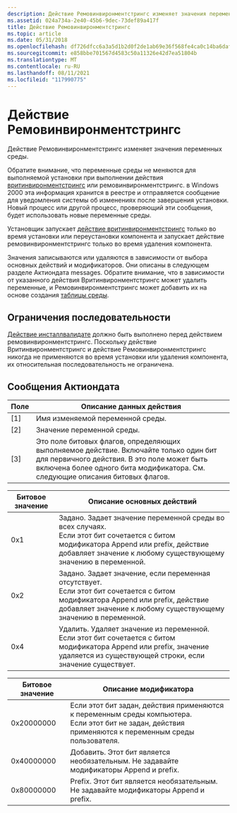 ```yaml
---
description: Действие Ремовинвиронментстрингс изменяет значения переменных среды.
ms.assetid: 024a734a-2e40-45b6-9dec-73def89a417f
title: Действие Ремовинвиронментстрингс
ms.topic: article
ms.date: 05/31/2018
ms.openlocfilehash: df726dfcc6a3a5d1b2d0f2de1ab69e36f568fe4ca0c14ba6daf61d692a83beae
ms.sourcegitcommit: e858bbe701567d4583c50a11326e42d7ea51804b
ms.translationtype: MT
ms.contentlocale: ru-RU
ms.lasthandoff: 08/11/2021
ms.locfileid: "117990775"
---
```

# <a name="removeenvironmentstrings-action"></a>Действие Ремовинвиронментстрингс

Действие Ремовинвиронментстрингс изменяет значения переменных среды.

Обратите внимание, что переменные среды не меняются для выполняемой установки при выполнении действия [вритинвиронментстрингс](writeenvironmentstrings-action.md) или ремовинвиронментстрингс. в Windows 2000 эта информация хранится в реестре и отправляется сообщение для уведомления системы об изменениях после завершения установки. Новый процесс или другой процесс, проверяющий эти сообщения, будет использовать новые переменные среды.

Установщик запускает [действие вритинвиронментстрингс](writeenvironmentstrings-action.md) только во время установки или переустановки компонента и запускает действие ремовинвиронментстрингс только во время удаления компонента.

Значения записываются или удаляются в зависимости от выбора основных действий и модификаторов. Они описаны в следующем разделе Актиондата messages. Обратите внимание, что в зависимости от указанного действия Вритинвиронментстрингс может удалить переменные, и Ремовинвиронментстрингс может добавить их на основе создания [таблицы среды](environment-table.md).

## <a name="sequence-restrictions"></a>Ограничения последовательности

[Действие инсталлвалидате](installvalidate-action.md) должно быть выполнено перед действием ремовинвиронментстрингс. Поскольку действие Вритинвиронментстрингс и действие Ремовинвиронментстрингс никогда не применяются во время установки или удаления компонента, их относительная последовательность не ограничена.

## <a name="actiondata-messages"></a>Сообщения Актиондата



| Поле | Описание данных действия                                                                                                                                                                                                |
|-------|---------------------------------------------------------------------------------------------------------------------------------------------------------------------------------------------------------------------------|
| \[1\] | Имя изменяемой переменной среды.                                                                                                                                                                               |
| \[2\] | Значение переменной среды.                                                                                                                                                                                           |
| \[3\] | Это поле битовых флагов, определяющих выполняемое действие. Включайте только один бит для первичного действия. В это поле может быть включена более одного бита модификатора. См. следующие описания битовых флагов. |



 



| Битовое значение | Описание основных действий                                                                                                                                                                                      |
|-----------|---------------------------------------------------------------------------------------------------------------------------------------------------------------------------------------------------------------------|
| 0x1       | Задано. Задает значение переменной среды во всех случаях.<br/> Если этот бит сочетается с битом модификатора Append или prefix, действие добавляет значение к любому существующему значению в переменной.<br/> |
| 0x2       | Задано. Задает значение, если переменная отсутствует.<br/> Если этот бит сочетается с битом модификатора Append или prefix, действие добавляет значение к любому существующему значению в переменной.<br/>                |
| 0x4       | Удалить. Удаляет значение из переменной.<br/> Если этот бит сочетается с битом модификатора Append или prefix, значение удаляется из существующей строки, если значение существует.<br/>               |



 



| Битовое значение  | Описание модификатора                                                                                                                                                              |
|------------|--------------------------------------------------------------------------------------------------------------------------------------------------------------------------------------|
| 0x20000000 | Если этот бит задан, действия применяются к переменным среды компьютера.<br/> Если этот бит не задан, действия применяются к переменным среды пользователя.<br/> |
| 0x40000000 | Добавить. Этот бит является необязательным. Не задавайте модификаторы Append и prefix.<br/>                                                                                            |
| 0x80000000 | Prefix. Этот бит является необязательным. Не задавайте модификаторы Append и prefix.<br/>                                                                                            |



 

 

 




